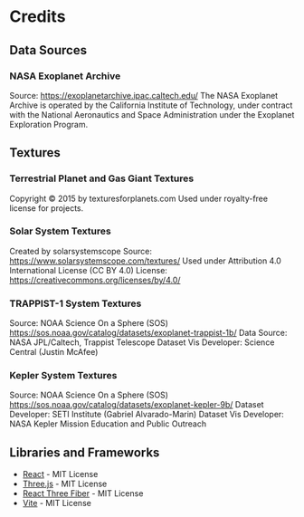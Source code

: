 # Credits

## Data Sources

### NASA Exoplanet Archive
Source: https://exoplanetarchive.ipac.caltech.edu/
The NASA Exoplanet Archive is operated by the California Institute of Technology, under contract with the National Aeronautics and Space Administration under the Exoplanet Exploration Program.

## Textures

### Terrestrial Planet and Gas Giant Textures
Copyright © 2015 by texturesforplanets.com
Used under royalty-free license for projects.

### Solar System Textures
Created by solarsystemscope
Source: https://www.solarsystemscope.com/textures/
Used under Attribution 4.0 International License (CC BY 4.0)
License: https://creativecommons.org/licenses/by/4.0/

### TRAPPIST-1 System Textures
Source: NOAA Science On a Sphere (SOS)
https://sos.noaa.gov/catalog/datasets/exoplanet-trappist-1b/
Data Source: NASA JPL/Caltech, Trappist Telescope
Dataset Vis Developer: Science Central (Justin McAfee)

### Kepler System Textures
Source: NOAA Science On a Sphere (SOS)
https://sos.noaa.gov/catalog/datasets/exoplanet-kepler-9b/
Dataset Developer: SETI Institute (Gabriel Alvarado-Marin)
Dataset Vis Developer: NASA Kepler Mission Education and Public Outreach

## Libraries and Frameworks

- [React](https://reactjs.org/) - MIT License
- [Three.js](https://threejs.org/) - MIT License
- [React Three Fiber](https://github.com/pmndrs/react-three-fiber) - MIT License
- [Vite](https://vitejs.dev/) - MIT License 